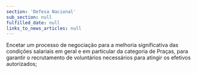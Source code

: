 ```yaml
---
section: 'Defesa Nacional'
sub_section: null
fulfilled_date: null
links_to_news_articles: null
---
```


Encetar um processo de negociação para a melhoria significativa das condições salariais em geral e em particular da categoria de Praças, para garantir o recrutamento de voluntários necessários para atingir os efetivos autorizados;